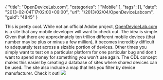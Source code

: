{
	"title": "OpenDeviceLab.com",
	"categories": [
		"Mobile"
	],
	"tags": [],
	"date": "2013-02-04T17:02:00+06:00",
	"url": "/2013/02/04/OpenDeviceLabcom",
	"guid": "4845"
}

This is pretty cool. While not an official Adobe project, <a href="http://www.opendevicelab.com">OpenDeviceLab.com</a> is a site that any mobile developer will want to check out. The idea is simple. Given that there are approximately ten trillion different mobile devices (that number may be plus or minus a few million), it becomes incredibly difficult to adequately test across a sizable portion of devices. Other times you simply want to test on a particular platform for one particular bug and don't want to spend money for something you won't use again. The ODL concept makes this easier by creating a database of sites where shared devices can be used. The site also include a map that lets you filter by device manufacturer. Check it out!
<img src="http://www.raymondcamden.com/images/odlcom.png" />